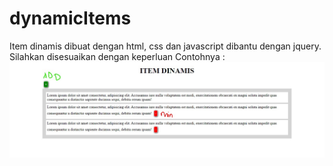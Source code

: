 # dynamicItems
Item dinamis dibuat dengan html, css dan javascript dibantu dengan jquery. Silahkan disesuaikan dengan keperluan
Contohnya : 
[![contoh item dinamis](https://github.com/arifwdn/dynamicItems/blob/main/Screenshot%202022-07-18%20191824.jpg)](http://arifwdn.dev/dynamicItems)
